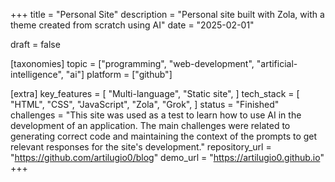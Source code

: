 +++
title = "Personal Site"
description = "Personal site built with Zola, with a theme created from scratch using AI"
date = "2025-02-01"

draft = false

[taxonomies]
topic = ["programming", "web-development", "artificial-intelligence", "ai"]
platform = ["github"]

[extra]
key_features = [
    "Multi-language",
    "Static site",
]
tech_stack = [
    "HTML",
    "CSS",
    "JavaScript",
    "Zola",
    "Grok",
]
status = "Finished"
challenges = "This site was used as a test to learn how to use AI in the development of an application. The main challenges were related to generating correct code and maintaining the context of the prompts to get relevant responses for the site's development."
repository_url = "https://github.com/artilugio0/blog"
demo_url = "https://artilugio0.github.io"
+++
